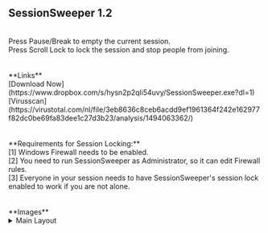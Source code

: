 ## **SessionSweeper 1.2**<br>
<br>
Press Pause/Break to empty the current session.<br>
Press Scroll Lock to lock the session and stop people from joining.<br>
<br>
<br>
**Links**<br>
[Download Now](https://www.dropbox.com/s/hysn2p2qli54uvy/SessionSweeper.exe?dl=1)<br>
[Virusscan](https://virustotal.com/nl/file/3eb8636c8ceb6acdd9ef1961364f242e162977f82dc0be69fa83dee1c27d3b23/analysis/1494063362/)<br>
<br>
<br>
**Requirements for Session Locking:**<br>
[1] Windows Firewall needs to be enabled.<br>
[2] You need to run SessionSweeper as Administrator, so it can edit Firewall rules.<br>
[3] Everyone in your session needs to have SessionSweeper's session lock enabled to work if you are not alone.<br>
<br>
<br>
**Images**<br>
<details> 
  <summary>Main Layout</summary>
  ![Main Layout](http://image.prntscr.com/image/ae220ef359644fddafc2140e0a18ea6e.png)
</details>

